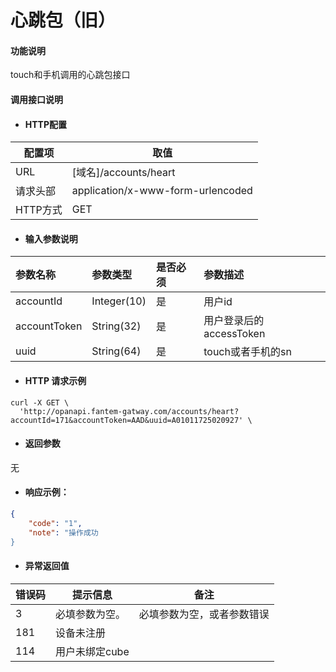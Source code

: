 # 心跳包（旧）

#### 功能说明

touch和手机调用的心跳包接口

#### 调用接口说明

* #### HTTP配置

| 配置项 | 取值 |
| --- | --- |
| URL | \[域名\]/accounts/heart |
| 请求头部 | application/x-www-form-urlencoded |
| HTTP方式 | GET |

* #### 输入参数说明

| 参数名称 | 参数类型 | 是否必须 | 参数描述 |
| :--- | :--- | :--- | :--- |
| accountId | Integer\(10\) | 是 | 用户id |
| accountToken | String\(32\) | 是 | 用户登录后的accessToken |
| uuid | String\(64\) | 是 | touch或者手机的sn |

* #### HTTP 请求示例

```
curl -X GET \
  'http://opanapi.fantem-gatway.com/accounts/heart?accountId=171&accountToken=AAD&uuid=A01011725020927' \
```

* #### 返回参数

无

* #### 响应示例：

```json
{
    "code": "1",
    "note": "操作成功
}
```

* #### 异常返回值

| 错误码 | 提示信息 | 备注 |
| --- | --- | --- |
| 3 | 必填参数为空。 | 必填参数为空，或者参数错误 |
| 181 | 设备未注册 |  |
| 114 | 用户未绑定cube |  |



